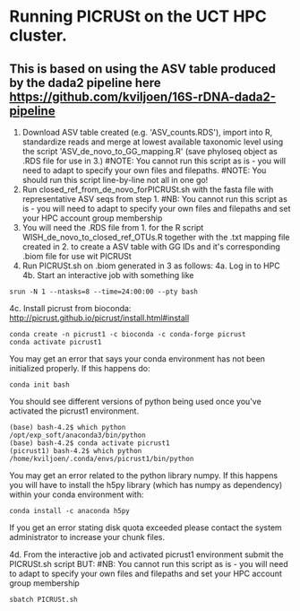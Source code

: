 # Running PICRUSt on the UCT HPC cluster.

## This is based on using the ASV table produced by the dada2 pipeline here https://github.com/kviljoen/16S-rDNA-dada2-pipeline
1. Download ASV table created (e.g. 'ASV_counts.RDS'), import into R, standardize reads and merge at lowest available taxonomic level using the script 'ASV_de_novo_to_GG_mapping.R' (save phyloseq object as .RDS file for use in 3.)
#NOTE: You cannot run this script as is - you will need to adapt to specify your own files and filepaths.
#NOTE: You should run this script line-by-line not all in one go!
2. Run closed_ref_from_de_novo_forPICRUSt.sh with the fasta file with representative ASV seqs from step 1.
#NB: You cannot run this script as is - you will need to adapt to specify your own files and filepaths and set your HPC account group membership
3. You will need the .RDS file from 1. for the R script WISH_de_novo_to_closed_ref_OTUs.R together with the .txt mapping file created in 2. to create a ASV table with GG IDs and it's corresponding .biom file for use wit PICRUSt
4. Run PICRUSt.sh on .biom generated in 3 as follows:
4a. Log in to HPC
4b. Start an interactive job with something like
```
srun -N 1 --ntasks=8 --time=24:00:00 --pty bash
```
4c. Install picrust from bioconda: http://picrust.github.io/picrust/install.html#install
```
conda create -n picrust1 -c bioconda -c conda-forge picrust
conda activate picrust1
```
You may get an error that says your conda environment has not been initialized properly. If this happens do:

```
conda init bash
```
You should see different versions of python being used once you've activated the picrust1 environment.
```
(base) bash-4.2$ which python
/opt/exp_soft/anaconda3/bin/python
(base) bash-4.2$ conda activate picrust1
(picrust1) bash-4.2$ which python
/home/kviljoen/.conda/envs/picrust1/bin/python
```
You may get an error related to the python library numpy. If this happens you will have to install the h5py library (which has numpy as dependency) within your conda environment with:

```
conda install -c anaconda h5py
```
If you get an error stating disk quota exceeded please contact the system administrator to increase your chunk files.

4d. From the interactive job and activated picrust1 environment submit the PICRUSt.sh script BUT:
#NB: You cannot run this script as is - you will need to adapt to specify your own files and filepaths and set your HPC account group membership
```
sbatch PICRUSt.sh
```
